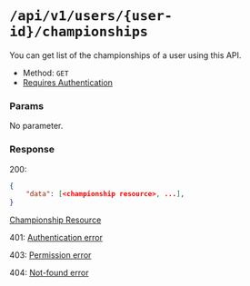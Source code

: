 # `/api/v1/users/{user-id}/championships`
You can get list of the championships of a user using this API.

- Method: `GET`
- [Requires Authentication](../../auth/login.md#how-to-use-api-token)

### Params

No parameter.

### Response

200:
```json
{
    "data": [<championship resource>, ...],
}
```

[Championship Resource](../../resources/championship.md)

401: [Authentication error](../../authentication-errors.md)

403: [Permission error](../../permission-errors.md)

404: [Not-found error](../../not-found-errors.md)
